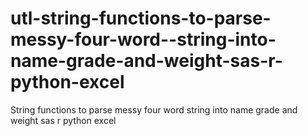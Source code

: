 # utl-string-functions-to-parse-messy-four-word--string-into-name-grade-and-weight-sas-r-python-excel
String functions to parse messy four word string into name grade and weight sas r python excel 
